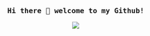 <h3 align="center"><samp> Hi there 👋 welcome to my Github!</samp></h3>

<p align="center">
  <img src="https://i.gifer.com/BPmy.gif" />
</p>
